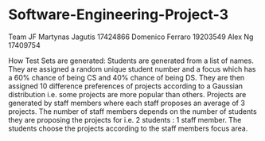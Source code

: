 # Software-Engineering-Project-3
Team JF
Martynas Jagutis 17424866
Domenico Ferraro 19203549
Alex Ng 17409754

How Test Sets are generated:
Students are generated from a list of names. They are assigned a random unique student number and a focus which has 
a 60% chance of being CS and 40% chance of being DS. They are then assigned 10 difference preferences of projects
according to a Gaussian distribution i.e. some projects are more popular than others.
Projects are generated by staff members where each staff proposes an average of 3 projects. The number of staff members
depends on the number of students they are proposing the projects for i.e. 2 students : 1 staff member. The students choose
the projects according to the staff members focus area. 
